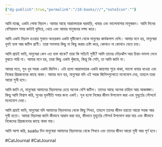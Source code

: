 ```yaml
---
{"dg-publish":true,"permalink":"/10-books///","noteIcon":""}
---
```




আমি ম্যাক্স, একটা পোষা বিড়াল। আমার আছে আরামদায়ক ঘরবাড়ি, খাবার এবং ভালোবাসার মানুষজন। আমি দিনের বেশিরভাগ সময় কাটাই ঘুমিয়ে, খেয়ে এবং আমার মানুষদের লক্ষ্য করে।

আমি একটা বিড়াল হওয়ার সুবাদে অন্যরকম একটা দৃষ্টিকোণ থেকে মানুষের কার্যকলাপ দেখি। আমার মনে হয়, মানুষেরা খুবই ব্যস্ত আর জটিল প্রাণী। তারা সবসময় কিছু না কিছু করার চেষ্টা করে, কোথাও না কোথাও যেতে চায়।

আমি প্রায়ই ভাবি, মানুষেরা কেন এত ব্যস্ত থাকে? তারা কি সত্যিই সুখী? আমি তাদের দৌড়ঝাঁপ আর চিন্তা-ভাবনা দেখে বুঝতে পারি না। আমার মনে হয়, তারা কিছু একটা খুঁজছে, কিন্তু কি সেটা, তা আমি জানি না।

আমার মতে, সুখ খুব সহজ একটা জিনিস। এটা হলো আরামদায়ক একটা জায়গায় শুয়ে থাকা, ভালো খাবার খাওয়া এবং নিজের প্রিয়জনদের কাছে থাকা। আমার মনে হয়, মানুষেরা যদি এই সহজ জিনিসগুলোতে মনোযোগ দেয়, তাহলে তারা আরো সুখী হবে।

আমি জানি যে, মানুষেরা আমাদের বিড়ালদের চেয়ে অনেক বেশি জটিল। তাদের আছে অনেক চাহিদা আর আকাঙ্ক্ষা। কিন্তু আমি বিশ্বাস করি, সুখের মূলনীতি সবার জন্য একই। সুখ হলো নিজের জীবন উপভোগ করা এবং মুহূর্তের সৌন্দর্যে মনোযোগ দেয়া।

আমি প্রায়ই ভাবি, মানুষেরা যদি আমাদের বিড়ালদের থেকে কিছু শিখত, তাহলে তাদের জীবন হয়তো আরো সহজ আর সুখী হতো। আমরা বিড়ালরা জানি কীভাবে আরাম করা যায়, কীভাবে মুহূর্তের সৌন্দর্য উপভোগ করা যায় এবং কীভাবে নিজেদের প্রিয়জনদের কাছে থাকা যায়।

আমি আশা করি, suatu দিন মানুষেরা আমাদের বিড়ালদের থেকে শিখবে এবং তাদের জীবন আরো সুখী আর পূর্ণ হবে।

#CatJournal #CatJournal 
